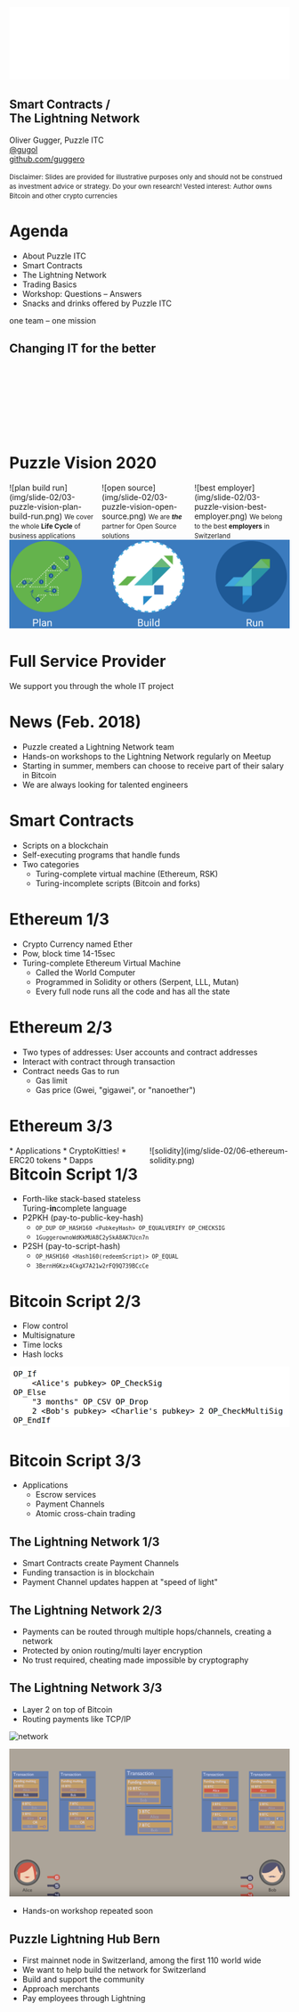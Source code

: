 ![Puzzle ITC Logo](reveal.js-3.6.0/lib/img/puzzle_tagline_bg_rgb.svg)
<!-- .slide: class="master01" -->


<!-- section -->
## Smart Contracts /<br/> The Lightning Network
Oliver Gugger, Puzzle ITC<br/>
[@gugol](https://twitter.com/gugol)<br/>
[github.com/guggero](https://github.com/guggero)


<small class="very-small">Disclaimer: Slides are provided for illustrative purposes only and should not be construed as
investment advice or strategy. Do your own research! Vested interest: Author owns Bitcoin and other crypto currencies</small>
<!-- .slide: class="master02" -->


<!-- slide -->
# Agenda
 * About Puzzle ITC
 * Smart Contracts
 * The Lightning Network
 * Trading Basics
 * Workshop: Questions &ndash; Answers
 * Snacks and drinks offered by Puzzle ITC
<!-- .slide: class="master03" -->


<!-- slide -->
one team &ndash; one mission
## Changing IT for the better
<br/><br/><br/><br/><br/><br/><br/>
<!-- .slide: data-background="img/slide-02/01-puzzle-members.png" class="master-blue" -->


<!-- slide -->
<!-- .slide: data-background="img/slide-02/02-puzzle-powerhouse.png" -->


<!-- slide -->
# Puzzle Vision 2020
<div style="width: 33%; float: left">
  ![plan build run](img/slide-02/03-puzzle-vision-plan-build-run.png)
  <small>We cover the whole <b>Life Cycle</b> of business applications</small>
</div>
<div style="width: 33%; float: left">
  ![open source](img/slide-02/03-puzzle-vision-open-source.png)
  <small>We are <b><i>the</i></b> partner for Open Source solutions</small>
</div>
<div style="width: 33%; float: left">
  ![best employer](img/slide-02/03-puzzle-vision-best-employer.png)
  <small>We belong to the best <b>employers</b> in Switzerland</small>
</div>
<!-- .slide: class="master02" -->


<!-- slide -->
![plan build run](img/slide-02/04-puzzle-plan-build-run.png)
# Full Service Provider
We support you through the whole IT project
<!-- .slide: class="master02" -->


<!-- slide -->
<!-- .slide: data-background="img/slide-02/05-puzzle-community.png" -->


<!-- slide -->
# News (Feb. 2018)
 * Puzzle created a Lightning Network team
 * Hands-on workshops to the Lightning Network regularly on Meetup  
 * Starting in summer, members can choose to receive part of their salary in Bitcoin
 * We are always looking for talented engineers
<!-- .slide: class="master05" -->



<!-- section -->
# Smart Contracts
 * Scripts on a blockchain
 * Self-executing programs that handle funds
 * Two categories
   * Turing-complete virtual machine (Ethereum, RSK)
   * Turing-incomplete scripts (Bitcoin and forks)
<!-- .slide: class="master01" -->


<!-- slide -->
# Ethereum 1/3
 * Crypto Currency named Ether
 * Pow, block time 14-15sec
 * Turing-complete Ethereum Virtual Machine
   * Called the World Computer
   * Programmed in Solidity or others (Serpent, LLL, Mutan)
   * Every full node runs all the code and has all the state
<!-- .slide: class="master02" -->


<!-- slide -->
# Ethereum 2/3
 * Two types of addresses: User accounts and contract addresses
 * Interact with contract through transaction
 * Contract needs Gas to run
   * Gas limit
   * Gas price (Gwei, "gigawei", or "nanoether")
<!-- .slide: class="master03" -->


<!-- slide -->
# Ethereum 3/3
<div style="width: 50%; float: left;">
 * Applications
   * CryptoKitties!
   * ERC20 tokens
   * Dapps
</div>
<div style="width: 50%; float: left;">
 ![solidity](img/slide-02/06-ethereum-solidity.png)
</div>
<!-- .slide: class="master04" -->


<!-- slide -->
# Bitcoin Script 1/3
 * Forth-like stack-based stateless <br/>Turing-<b>in</b>complete language
 * P2PKH (pay-to-public-key-hash)
   * <small>`OP_DUP OP_HASH160 <PubkeyHash> OP_EQUALVERIFY OP_CHECKSIG`</small>
   * <small>`1GuggerownoWdKkMUA8C2ySkA8AK7Ucn7n`</small>
 * P2SH (pay-to-script-hash)
   * <small>`OP_HASH160 <Hash160(redeemScript)> OP_EQUAL`</small>
   * <small>`3BernH6Kzx4CkgX7A21w2rFQ9Q739BCcCe`</small>
<!-- .slide: class="master05" -->


<!-- slide -->
# Bitcoin Script 2/3
 * Flow control
 * Multisignature
 * Time locks
 * Hash locks

![solidity](img/slide-02/07-bitcoin-script.png)
<!-- .slide: class="master01" -->


<!-- slide -->
# Bitcoin Script 3/3
 * Applications
   * Escrow services
   * Payment Channels
   * Atomic cross-chain trading
<!-- .slide: class="master02" -->



<!-- section -->
## The Lightning Network 1/3
 * Smart Contracts create Payment Channels
 * Funding transaction is in blockchain
 * Payment Channel updates happen at "speed of light"
<!-- .slide: class="master03" -->


<!-- slide -->
## The Lightning Network 2/3
 * Payments can be routed through multiple hops/channels, creating a network
 * Protected by onion routing/multi layer encryption
 * No trust required, cheating made impossible by cryptography
<!-- .slide: class="master04" -->


<!-- slide -->
## The Lightning Network 3/3
 * Layer 2 on top of Bitcoin
 * Routing payments like TCP/IP

![network](https://upload.wikimedia.org/wikipedia/commons/thumb/c/c5/17_node_mesh_network.png/300px-17_node_mesh_network.png)
<!-- .element width="30%" -->
![transactions](img/slide-01/lightning-channels-04-channel-closing.png)
<!-- .element width="50%" -->

 * Hands-on workshop repeated soon
<!-- .slide: class="master05" -->


<!-- slide -->
## Puzzle Lightning Hub Bern
 * First mainnet node in Switzerland, among the first 110 world wide
 * We want to help build the network for Switzerland
 * Build and support the community
 * Approach merchants
 * Pay employees through Lightning
 <!-- .slide: class="master05" -->